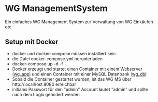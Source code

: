 # WG ManagementSystem

Ein einfaches WG Management System zur Verwaltung von WG Einkäufen etc.


Setup mit Docker
-----
* docker und docker-compose müssen installiert sein
* die Datei docker-compose.yml herunterladen
* docker-compose up -d -f <Pfad zur docker-compose.yml>
* Docker erzeugt und startet einen Container mit einem Webserver ([wg_app](https://hub.docker.com/r/j4velin/wg_app)) und einen Container mit einer MySQL Datenbank ([wg_db](https://hub.docker.com/r/j4velin/wg_db))
* Sobald die Container gestartet wurden, ist das WG MS über http://localhost:8080 erreichbar
* initiales Passwort für den "admin" Account lautet "admin" und sollte nach dem Login geändert werden
